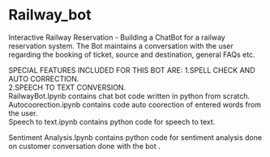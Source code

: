 # Railway_bot
Interactive Railway Reservation -  Building a ChatBot for a railway reservation system. The Bot   maintains a conversation with the user regarding the booking of ticket, source and destination, general FAQs etc. 


SPECIAL FEATURES INCLUDED FOR THIS BOT ARE:
   1.SPELL CHECK AND AUTO CORRECTION.                                                                                                         
   2.SPEECH TO TEXT CONVERSION.                                                                                                            
RailwayBot.Ipynb contains chat bot code written in python from scratch.                                                                       
Autocoorection.ipynb contains  code auto coorection of entered words from the user.                                                        
Speech to text.ipynb contains python code for speech to text.

Sentiment Analysis.Ipynb contains python code for sentiment analysis done on customer conversation done with the bot .



